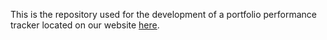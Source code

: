 This is the repository used for the development of a portfolio performance tracker located on our website [here](https://prospersocialfinance.co.uk/investments/tracking).



